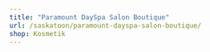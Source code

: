 ```yaml
---
title: "Paramount DaySpa Salon Boutique"
url: /saskatoon/paramount-dayspa-salon-boutique/
shop: Kosmetik
---
```

